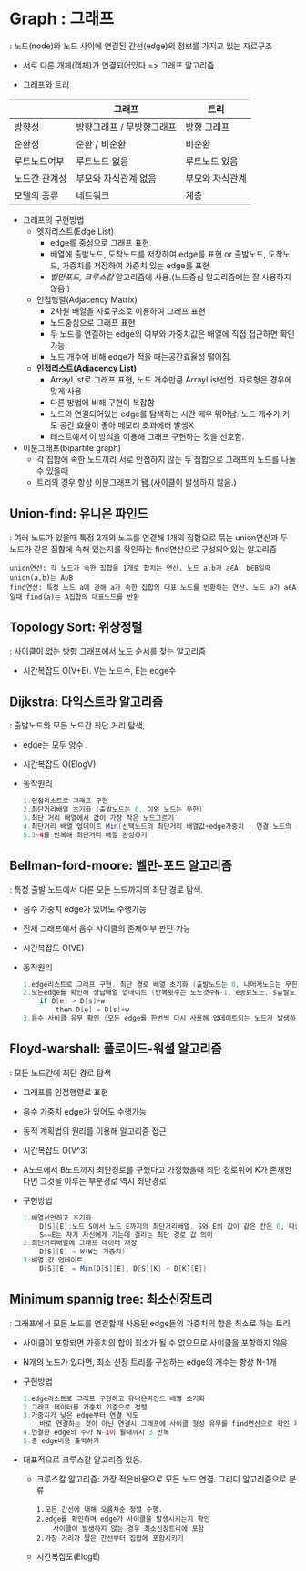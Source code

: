 # Graph : 그래프

: 노드(node)와 노드 사이에 연결된 간선(edge)의 정보를 가지고 있는 자료구조

- 서로 다른 개체(객체)가 연결되어있다 => 그래프 알고리즘

- 그래프와 트리

|               | 그래프                    | 트리            |
| ------------- | ------------------------- | --------------- |
| 방향성        | 방향그래프 / 무방향그래프 | 방향 그래프     |
| 순환성        | 순환 / 비순환             | 비순환          |
| 루트노드여부  | 루트노드 없음             | 루트노드 있음   |
| 노드간 관계성 | 부모와 자식관계 없음      | 부모와 자식관계 |
| 모델의 종류   | 네트워크                  | 계층            |

- 그래프의 구현방법
  - 엣지리스트(Edge List)
    - edge를 중심으로 그래프 표현.
    - 배열에 출발노드, 도착노드를 저장하여 edge를 표현 or 출발노드, 도착노드, 가중치를 저장하여 가중치 있는 edge를 표현
    - *벨만포드, 크루스칼* 알고리즘에 사용.(노드중심 알고리즘에는 잘 사용하지 않음.)
  - 인접행렬(Adjacency Matrix)
    - 2차원 배열을 자료구조로 이용하여 그래프 표현
    - 노드중심으로 그래프 표현
    - 두 노드를 연결하는 edge의 여부와 가중치값은 배열에 직접 접근하면 확인 가능.
    - 노드 개수에 비해 edge가 적을 때는공간효율성 떨어짐.
  - **인접리스트(Adjacency List)**
    - ArrayList로 그래프 표현, 노드 개수만큼 ArrayList선언. 자료형은 경우에 맞게 사용
    - 다른 방법에 비해 구현이 복잡함
    - 노드와 연결되어있는 edge를 탐색하는 시간 매우 뛰어남. 노드 개수가 커도 공간 효율이 좋아 메모리 초과에러 발생X
    - 테스트에서 이 방식을 이용해 그래프 구현하는 것을 선호함.
- 이분그래프(bipartite graph)
  - 각 집합에 속한 노드끼리 서로 인접하지 않는 두 집합으로 그래프의 노드를 나눌 수 있을때
  - 트리의 경우 항상 이분그래프가 됌.(사이클이 발생하지 않음.)

## Union-find: 유니온 파인드

: 여러 노드가 있을때 특정 2개의 노드를 연결해 1개의 집합으로 묶는 union연산과 두 노드가 같은 집합에 속해 있는지를 확인하는 find연산으로 구성되어있는 알고리즘

```
union연산: 각 노드가 속한 집합을 1개로 합치는 연산. 노드 a,b가 a∈A, b∈B일때 union(a,b)는 A∪B
find연산: 특정 노드 a에 관해 a가 속한 집합의 대표 노드를 반환하는 연산. 노드 a가 a∈A일때 find(a)는 A집합의 대표노드를 반환
```

## Topology Sort: 위상정렬

: 사이클이 없는 방향 그래프에서 노드 순서를 찾는 알고리즘

- 시간복잡도 O(V+E). V는 노드수, E는 edge수

## Dijkstra: 다익스트라 알고리즘

: 출발노드와 모든 노드간 최단 거리 탐색, 

- edge는 모두 양수 .

- 시간복잡도 O(ElogV)

- 동작원리

  ```java
  1.인접리스트로 그래프 구현
  2.최단거리배열 초기화 (출발노드는 0, 이외 노드는 무한)
  3.최단 거리 배열에서 값이 가장 작은 노드고르기
  4.최단거리 배열 업데이트 Min(선택노드의 최단거리 배열값+edge가중치 , 연결 노드의 최단거리 배열값)
  5.3~4를 반복해 최단거리 배열 완성하기
  ```

## Bellman-ford-moore: 벨만-포드 알고리즘

: 특정 출발 노드에서 다른 모든 노드까지의 최단 경로 탐색.

- 음수 가중치 edge가 있어도 수행가능
- 전체 그래프에서 음수 사이클의 존재여부 판단 가능
- 시간복잡도 O(VE)

- 동작원리

  ```java
  1.edge리스트로 그래프 구현. 최단 경로 배열 초기화 (출발노드는 0, 나머지노드는 무한)
  2.모든edge를 확인해 정답배열 업데이트 (반복횟수는 노드갯수N-1, e종료노드, s출발노드, w가중치)
      if D[e] > D[s]+w
          then D[e] = D[s]+w
  3.음수 사이클 유무 확인 (모든 edge를 한번씩 다시 사용해 업데이트되는 노드가 발생하는지 확인. 업데이트 되는 노드 있다면 음수사이클 존재. 정답배열 무의미. 사이클 돌때마다 가중치 줄어드므로 최단거리를 찾을 수 없는 그래프)
  ```

## Floyd-warshall: 플로이드-워셜 알고리즘

: 모든 노드간에 최단 경로 탐색

- 그래프를 인접행렬로 표현

- 음수 가중치 edge가 있어도 수행가능

- 동적 계획법의 원리를 이용해 알고리즘 접근

- 시간복잡도 O(V^3)

- A노드에서 B노드까지 최단경로를 구했다고 가정했을때 최단 경로위에 K가 존재한다면 그것을 이루는 부분경로 역시 최단경로

- 구현방법

  ```java
  1.배열선언하고 초기화
      D[S][E]:노드 S에서 노드 E까지의 최단거리배열. S와 E의 값이 같은 칸은 0, 다른 칸은 무한으로 초기화
      S==E는 자기 자신에게 가는데 걸리는 최단 경로 값 의미
  2.최단거리배열에 그래프 데이터 저장
      D[S][E] = W(W는 가중치)
  3.배열 값 업데이트
      D[S][E] = Min(D[S][E], D[S][K] + D[K][E])
  ```

## Minimum spannig tree: 최소신장트리

: 그래프에서 모든 노드를 연결할때 사용된 edge들의 가중치의 합을 최소로 하는 트리

- 사이클이 포함되면 가중치의 합이 최소가 될 수 없으므로 사이클을 포함하지 않음

- N개의 노드가 있다면, 최소 신장 트리를 구성하는 edge의 개수는 항상 N-1개

- 구현방법

  ```java
  1.edge리스트로 그래프 구현하고 유니온파인드 배열 초기화
  2.그래프 데이터를 가중치 기준으로 정렬
  3.가중치가 낮은 edge부터 연결 시도
      바로 연결하는 것이 아닌 연결시 그래프에 사이클 형성 유무를 find연산으로 확인 후 사이클 되지 않을때만 union연산 이용해 연결
  4.연결한 edge의 수가 N-1이 될때까지 3 반복
  5.총 edge비용 출력하기
  ```

- 대표적으로 크루스칼 알고리즘 있음.

  - 크루스칼 알고리즘: 가장 적은비용으로 모든 노드 연결. 그리디 알고리즘으로 분류

    ```
    1.모든 간선에 대해 오름차순 정렬 수행.
    2.edge를 확인하며 edge가 사이클을 발생시키는지 확인
    	사이클이 발생하지 않는 경우 최소신장트리에 포함
    2.가장 거리가 짧은 간선부터 집합에 포함시키기
    ```

  - 시간복잡도(ElogE)